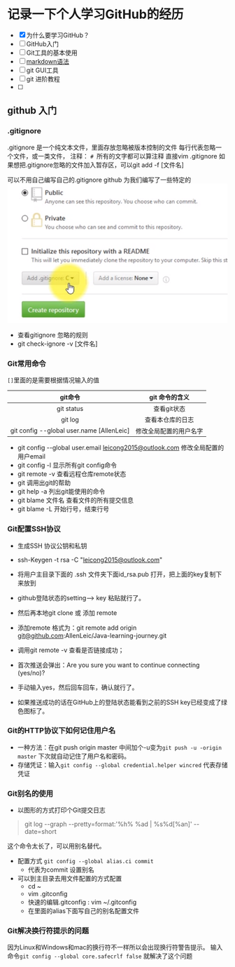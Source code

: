 # 记录一下个人学习GitHub的经历
- [x]  为什么要学习GitHub？
- [ ]  GitHub入门
- [ ]  Git工具的基本使用
- [ ]  [markdown语法](../Markdown常用语法.txt)
- [ ]  git GUI工具
- [ ]  git 进阶教程
- [ ]  
## github 入门
### **.gitignore**
.gitignore 是一个纯文本文件，里面存放忽略被版本控制的文件
每行代表忽略一个文件，或一类文件，
注释： `# `所有的文字都可以算注释
直接vim .gitignore
如果想把.gitignore忽略的文件加入暂存区，可以git add -f [文件名]

可以不用自己编写自己的.gitignore
github 为我们编写了一些特定的 ![](image/ignore.png)

- 查看gitignore 忽略的规则
- git check-ignore -v [文件名]

### Git常用命令
`[]`里面的是需要根据情况输入的值

|          git命令     | git 命令的含义 |
|:-------------------:|:--------------:|
|git status           |查看git状态      |
| git log             |查看本仓库的日志 |
|git config --global user.name [AllenLeic]|修改全局配置的用户名字|


- git config --global user.email leicong2015@outlook.com 修改全局配置的用户email
- git config -l  显示所有git config命令
- git remote -v 查看远程仓库remote状态 
- git 调用出git的帮助
- git help -a 列出git能使用的命令
- git blame 文件名   查看文件的所有提交信息
- git blame -L 开始行号，结束行号

### Git配置SSH协议
- 生成SSH 协议公钥和私钥
- ssh-Keygen -t rsa -C "leicong2015@outlook.com"  
- 将用户主目录下面的 .ssh 文件夹下面id_rsa.pub 打开，把上面的key复制下来放到  
- github登陆状态的setting--> key 粘贴就行了。  
- 然后再本地git clone 或 添加 remote   
- 添加remote 格式为：git remote add origin git@github.com:AllenLeic/Java-learning-journey.git  

- 调用git remote -v 查看是否链接成功；
- 首次推送会弹出：Are you sure you want to continue connecting (yes/no)? 
- 手动输入yes，然后回车回车，确认就行了。
- 如果推送成功的话在GitHub上的登陆状态能看到之前的SSH key已经变成了绿色图标了。

### Git的HTTP协议下如何记住用户名
- 一种方法：在git push origin master 中间加个-u变为`git push -u -origin master`  下次就自动记住了用户名和密码。
- 存储凭证：输入`git config --global credential.helper wincred` 代表存储凭证

### Git别名的使用
- 以图形的方式打印个Git提交日志
> git log --graph --pretty=format:'%h%  %ad | %s%d[%an]'  --date=short

这个命令太长了，可以用别名替代。  
- 配置方式
`git config --global alias.ci commit`    
  - 代表为commit 设置别名
- 可以到主目录去用文件配置的方式配置
  - cd ~ 
  - vim .gitconfig
  - 快速的编辑.gitconfig : vim ~/.gitconfig
  - 在里面的alias下面写自己的别名配置文件

### Git解决换行符提示的问题
因为Linux和Windows和mac的换行符不一样所以会出现换行符警告提示。 
输入命令`git config --global core.safecrlf false`  就解决了这个问题